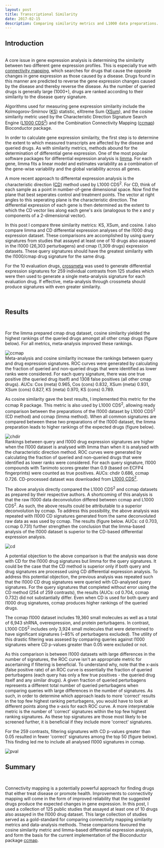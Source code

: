 ```yaml
---
layout: post
title: Transcriptional Similarity
date: 2017-02-15
description: Comparing similarity metrics and L1000 data preparations.
---
```



Introduction
-------
<br>
A core issue in gene expression analysis is determining the similarity between two different gene expression profiles. This is especially true with <a href="http://www.ncbi.nlm.nih.gov/pubmed/17008526" target="blank">connectivity mapping</a>, which searches for drugs that cause the opposite changes in gene expression as those caused by a disease. Drugs found in this manner are predicted to reverse the gene expression changes caused by the disease and thereby reverse the disease. As the number of queried drugs is generally large (1000+), drugs are ranked according to their similarity to the disease query signature.
 
Algorithms used for measuring gene expression similarity include the Kolmogorov-Smirnov (<a href="https://www.ncbi.nlm.nih.gov/pubmed/17008526/" target="blank">KS</a>) statistic, eXtreme Sum (<a href="https://www.ncbi.nlm.nih.gov/pmc/articles/PMC4278345/" target="blank">XSum</a>), and the cosine similarity metric used by the Characteristic Direction Signature Search Engine (<a href="http://amp.pharm.mssm.edu/L1000CDS2/#/index" target="blank">L1000 CDS<sup>2</sup></a>) and the Combination Connectivity Mapping (<a href="http://bioconductor.org/packages/ccmap/" target="blank">ccmap</a>) Bioconductor package. 

In order to calculate gene expression similarity, the first step is to determine the extent to which measured transcripts are affected by the disease and queried drugs. As with similarity metrics, methods abound for the determination of differential gene expression. One of the most popular software packages for differential expression analysis is <a href="https://bioconductor.org/packages/release/bioc/html/limma.html" target="blank">limma</a>. For each gene, limma fits a linear model and estimates variability as a combination of the gene-wise variability and the global variability across all genes. 

A more recent approach to differental expression analysis is the characteristic direction (<a href="http://www.maayanlab.net/CD/" target="blank">CD</a>) method used by L1000 CDS<sup>2</sup>. For CD, think of each sample as a point in number-of-gene dimensional space. Now find the plane that best seperates control and treatment points. The vector at right angles to this seperating plane is the characteristic direction. The differential expression of each gene is then determined as the extent to which the CD vector lies along each gene's axis (analogous to the x and y components of a 2-dimensional vector).

In this post I compare three similarity metrics: KS, XSum, and cosine. I also compare limma and CD differential expression analyses of the l1000 drug expression dataset. These comparisons are accomplished by using query signatures from studies that assayed at least one of 10 drugs also assayed in the l1000 (26,303 perturbagens) and cmap (1,309 drugs) expression datasets. These query signatures should have the greatest similarity with the l1000/cmap drug signature for the same drug. 

For the 10 evaluation drugs, <a href="http://bioconductor.org/packages/crossmeta/" target="blank">crossmeta</a> was used to generate differential expression signatures for 259 individual contrasts from 125 studies which were then used to generate a single meta-analysis signature for each evaluation drug. If effective, meta-analysis through crossmeta should produce signatures with even greater similarity.

<br>

Results
-------
<br>

For the limma prepared cmap drug dataset, cosine similarity yielded the highest rankings of the queried drugs amongst all other cmap drugs (figure below). For all metrics, meta-analysis improved these rankings.

<img src="/img/ccmap_res_1400.png" class="ImageBorder ImageResponsive2" alt="ccmap">
<div class="caption"> Meta-analysis and cosine similarity increase the rankings between query and drug expression signatures. ROC curves were generated by calculating the fraction of queried and non-queried drugs that were identified as lower ranks were considered. For each query signature, there was one true positive (the queried drug itself) and 1308 false positives (all other cmap drugs). AUCs: Cos (meta) 0.965, Cos (cons) 0.832, XSum (meta) 0.931, XSum (cons) 0.827, KS (meta) 0.970, KS (cons) 0.789.
</div>

As cosine similarity gave the best results, I implemented this metric for the ccmap R package. This metric is also used by L1000 CDS<sup>2</sup>, allowing ready comparison between the preparations of the l1000 dataset by L1000 CDS<sup>2</sup> (CD method) and ccmap (limma method). When all common signatures are compared between these two preparations of the l1000 dataset, the limma preparation leads to higher rankings of the expected drugs (figure below).

<img src="/img/chdir_res_1400.png" class="ImageBorder ImageResponsive2" alt="chdir">
<div class="caption"> Rankings between query and l1000 drug expression signatures are higher when the l1000 dataset is analysed with limma than when it is analysed with the characteristic direction method. ROC curves were generated by calculating the fraction of queried and non-queried drugs that were identified as lower ranks were considered. For each query signature, l1000 compounds with Tanimoto scores greater than 0.9 (based on ECFP4 fingerprints) were counted as true positives. AUCs: chdir 0.686, ccmap 0.726. CD-processed dataset was downloaded from <a href="http://amp.pharm.mssm.edu/public/L1000CDS_download/" target="blank">L1000 CDS<sup>2</sup></a>.
</div>

The above analysis directly compared the L1000 CDS<sup>2</sup> and ccmap datasets as prepared by their respective authors.
A shortcoming of this analysis is that the raw l1000 data deconvolution differed between ccmap and L1000 CDS<sup>2</sup>. As such, the above results could be attributable to a superior deconvolution by ccmap. To address this possibility, the above analysis was repeated with l1000 CD signatures generated from the same deconvoluted raw data as was used by ccmap. The results (figure below. AUCs: cd 0.703, ccmap 0.731) further strengthen the conclusion that the limma-based analysis of the l1000 dataset is superior to the CD-based differential expression analysis.

<img src="/img/cd_res_1400.png" class="ImageBorder ImageResponsive2" alt="cd">

A potential objection to the above comparison is that the analysis was done with CD for the l1000 drug signatures but limma for the query signatures. It could be the case that the CD method is superior only if both query and drug signatures are processed using CD differential expression analysis. To address this potential objection, the previous analysis was repeated such that the l1000 CD drug signatures were queried with CD-analysed query signatures. For the query signatures that completed without error using the CD method (254 of 259 contrasts), the results (AUCs: cd 0.704, ccmap 0.732) did not substantially differ. Even when CD is used for both query and l1000 drug signatures, ccmap produces higher rankings of the queried drugs.

The ccmap l1000 dataset includes 19,360 small molecules as well as a total of 6,943 shRNA, overexpression, and protein perturbagens. In contrast, L1000 CDS<sup>2</sup> includes only 3,924 small molecules that were determined to have significant signatures (~85% of perturbagens excluded). The utility of this drastic filtering was assesed by comparing queries against l1000 signatures where CD p-values greater than 0.05 were excluded or not.

As this comparison is between l1000 datasets with large differences in the number of signatures, the ROC curve isn't an appropriate metric for ascertaining if filtering is beneficial. To understand why, note that the x-axis (false positive rate) of an ROC curve is essentially the fraction of queried perturbagens (each query has only a few true positives - the queried drug itself and any similar drugs). A given fraction of queried perturbagens represents a different total number of queried perturbagens when comparing queries with large differences in the number of signatures. As such, in order to determine which approach leads to more 'correct' results in the top few highest ranking perturbagens, you would have to look at different points along the x-axis for each ROC curve. A more interpretable metric is the number of 'correct' signatures within the top few highest ranking signatures. As these top signatures are those most likely to be screened further, it is beneficial if they include more 'correct' signatures. 

For the 259 contrasts, filtering signatures with CD p-values greater than 0.05 resulted in fewer 'correct' signatures among the top 50 (figure below). This finding led me to include all analysed l1000 signatures in ccmap.

<img src="/img/pval_res_1400.png" class="ImageBorder ImageResponsive2" alt="pval">
<div class="caption"> 
</div>




Summary
-------
<br>

Connectivity mapping is a potentially powerful approach for finding drugs that either treat disease or promote health. Improvements to connectivity mapping will come in the form of improved reliability that the suggested drugs produce the expected changes in gene expression. In this post, I used a collection of 125 public studies that assayed at least one of 10 drugs also assayed in the l1000 drug dataset. This large collection of studies served as a gold-standard for comparing connectivity mapping similarity metrics and data-analysis methods. These comparisons favoured the cosine similarity metric and limma-based differential expression analysis, and form the basis for the current implementation of the Bioconductor package <a href="http://bioconductor.org/packages/ccmap/" target="blank">ccmap</a>.

